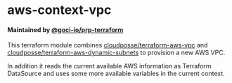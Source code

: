 # aws-context-vpc

#### Maintained by [@goci-io/prp-terraform](https://github.com/orgs/goci-io/teams/prp-terraform)

This terraform module combines [cloudposse/terraform-aws-vpc](https://github.com/cloudposse/terraform-aws-vpc) and [cloudposse/terraform-aws-dynamic-subnets](https://github.com/cloudposse/terraform-aws-dynamic-subnets) to provision a new AWS VPC.

In addition it reads the current available AWS information as Terraform DataSource and uses some more available variables in the current context.
